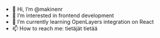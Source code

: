 - 👋 Hi, I’m @makinenr
- 👀 I’m interested in frontend development
- 🌱 I’m currently learning OpenLayers integration on React
- 📫 How to reach me: tietäjät tietää

<!---
makinenr/makinenr is a ✨ special ✨ repository because its `README.md` (this file) appears on your GitHub profile.
You can click the Preview link to take a look at your changes.
--->
